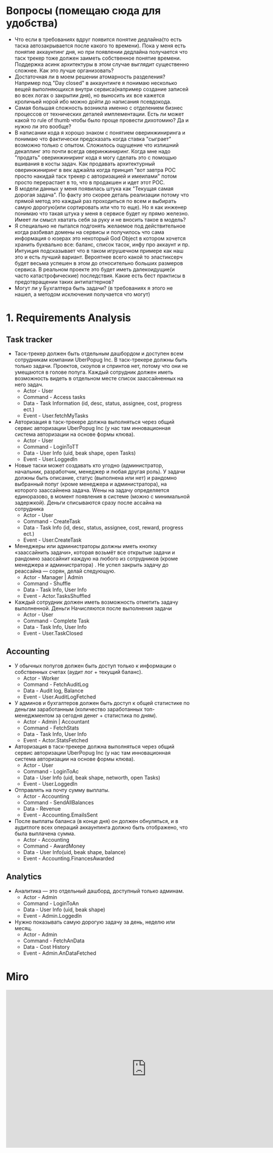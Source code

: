 # Вопросы (помещаю сюда для удобства)
- Что если в требованиях вдруг появится понятие дедлайна(то есть таска автозакрывается после какого то времени). Пока у меня есть понятие аккаунтинг дня, но при появлении дедлайна получается что таск трекер тоже должен заиметь собственное понятие времени. Поддержка асинк архитектуры в этом случае выглядит существенно сложнее. Как это лучше организовать?
- Достаточная ли в моем решении атомарность разделения? Например под "Day closed" в аккаунтинге я понимаю несколько вещей выполняющихся внутри сервиса(например создание записей во всех логах о закрытии дня), но выносить их все кажется кроличьей норой ибо можно дойти до написания псевдокода.
- Самая большая сложность возникла именно с отделением бизнес процессов от технических деталей имплементации. Есть ли может какой то rule of thumb чтобы было проще провести дихотомию? Да и нужно ли это вообще?
- В написании кода я хорошо знаком с понятием оверинжиниринга и понимаю что фактически предсказать когда ставка "сыграет" возможно только с опытом. Сложилось ощущение что излишний декаплинг это почти всегда оверинжиниринг. Когда мне надо "продать" оверинжиниринг кода я могу сделать это с помощью вшивания в косты задач. Как продавать архитектурный оверинжиниринг в век аджайла когда принцип "вот завтра POC просто накидай таск трекер с авторизацией и имеилами" потом просто перерастает в то, что в продакшен и идет этот POC.
- В модели данных у меня появилась штука как "Текущая самая дорогая задача". По факту это скорее деталь реализации потому что прямой метод это каждый раз проходиться по всем и выбирать самую дорогую(или сортировать или что то еще). Но я как инженер понимаю что такая штука у меня в сервисе будет ну прямо железно. Имеет ли смысл хватать себя за руку и не вносить такое в модель?
- Я специально не пытался подгонять желаемое под действительное когда разбивал домены на сервисы и получилось что сама информация о юзерах это некоторый God Object в котором хочется хранить буквально все: баланс, список тасок, инфу про аккаунт и пр. Интуиция подсказывает что в таком игрушечном примере как наш это и есть лучший вариант. Вероятнее всего какой то эластиксерч будет весьма успешен в этом до относительно больших размеров сервиса. В реальном проекте это будет иметь далекоидущие(и часто катастрофические) последствия. Какие есть бест практисы в предотвращении таких антипаттернов?
- Могут ли у Бухгалтера быть задачи? (в требованиях я этого не нашел, а методом исключения получается что могут)

# 1. Requirements Analysis
## Task tracker

- Таск-трекер должен быть отдельным дашбордом и доступен всем сотрудникам компании UberPopug Inc. В таск-трекере должны быть только задачи. Проектов, скоупов и спринтов нет, потому что они не умещаются в голове попуга. Каждый сотрудник должен иметь возможность видеть в отдельном месте список заассайненных на него задач.
  - Actor - User
  - Command - Access tasks
  - Data - Task Information (id, desc, status, assignee, cost, progress ect.)
  - Event - User.fetchMyTasks
- Авторизация в таск-трекере должна выполняться через общий сервис авторизации UberPopug Inc (у нас там инновационная система авторизации на основе формы клюва).
    - Actor - User
    - Command - LoginToTT
    - Data - User Info (uid, beak shape, open Tasks)
    - Event - User.LoggedIn
- Новые таски может создавать кто угодно (администратор, начальник, разработчик, менеджер и любая другая роль). У задачи должны быть описание, статус (выполнена или нет) и рандомно выбранный попуг (кроме менеджера и администратора), на которого заассайнена задача. Wены на задачу определяется единоразово, в момент появления в системе (можно с минимальной задержкой). Деньги списываются сразу после ассайна на сотрудника
    - Actor - User
    - Command - CreateTask
    - Data - Task Info (id, desc, status, assignee, cost, reward, progress ect.)
    - Event - User.CreateTask
- Менеджеры или администраторы должны иметь кнопку «заассайнить задачи», которая возьмёт все открытые задачи и рандомно заассайнит каждую на любого из сотрудников (кроме менеджера и администратора) . Не успел закрыть задачу до реассайна — сорян, делай следующую.
    - Actor - Manager | Admin
    - Command - Shuffle
    - Data - Task Info, User Info
    - Event - Actor.TasksShuffled
- Каждый сотрудник должен иметь возможность отметить задачу выполненной. Деньги Начисляются после выполнения задачи
    - Actor - User
    - Command - Complete Task
    - Data - Task Info, User Info
    - Event - User.TaskClosed
## Accounting
 - У обычных попугов должен быть доступ только к информации о собственных счетах (аудит лог + текущий баланс). 
    - Actor - Worker
    - Command - FetchAuditLog
    - Data - Audit log, Balance
    - Event - User.AuditLogFetched
 - У админов и бухгалтеров должен быть доступ к общей статистике по деньгам заработанным (количество заработанных топ-менеджментом за сегодня денег + статистика по дням).
    - Actor - Admin | Accountant
    - Command - FetchStats
    - Data - Task Info, User Info
    - Event - Actor.StatsFetched
- Авторизация в таск-трекере должна выполняться через общий сервис авторизации UberPopug Inc (у нас там инновационная система авторизации на основе формы клюва).
    - Actor - User
    - Command - LoginToAc
    - Data - User Info (uid, beak shape, networth, open Tasks)
    - Event - User.LoggedIn
- Отправлять на почту сумму выплаты.
    - Actor - Accounting
    - Command - SendAllBalances
    - Data - Revenue
    - Event - Accounting.EmailsSent
- После выплаты баланса (в конце дня) он должен обнуляться, и в аудитлоге всех операций аккаунтинга должно быть отображено, что была выплачена сумма.
    - Actor - Accounting
    - Command - AwardMoney
    - Data - User Info(uid, beak shape, balance)
    - Event - Accounting.FinancesAwarded

## Analytics

- Аналитика — это отдельный дашборд, доступный только админам.
    - Actor - Admin
    - Command - LoginToAn
    - Data - User Info (uid, beak shape)
    - Event - Admin.LoggedIn
- Нужно показывать самую дорогую задачу за день, неделю или месяц.
    - Actor - Admin
    - Command - FetchAnData
    - Data - Cost History
    - Event - Admin.AnDataFetched


# Miro

<iframe width="768" height="432" src="https://miro.com/app/live-embed/o9J_l5ZWzxE=/?moveToViewport=-4490,-5932,16259,8186&embedId=640100536207" frameborder="0" scrolling="no" allowfullscreen></iframe>